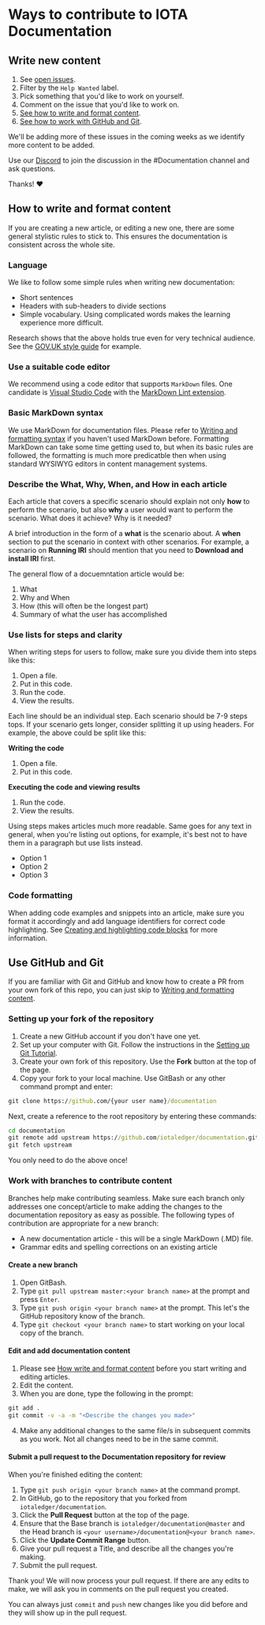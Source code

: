 # Ways to contribute to IOTA Documentation

## Write new content

1. See [open issues](https://github.com/iotaledger/documentation/issues).
2. Filter by the `Help Wanted` label.
3. Pick something that you'd like to work on yourself.
4. Comment on the issue that you'd like to work on.
5. [See how to write and format content](#how-to-write-and-format-content).
6. [See how to work with GitHub and Git](#Use-GitHub-and-Git).

We'll be adding more of these issues in the coming weeks as we identify more content to be added.

Use our [Discord](https://discordapp.com/invite/fNGZXvh) to join the discussion in the #Documentation channel and ask questions.

Thanks! :heart:

## How to write and format content

If you are creating a new article, or editing a new one, there are some general stylistic rules to stick to. This ensures the documentation is consistent across the whole site.

### Language

We like to follow some simple rules when writing new documentation:

- Short sentences
- Headers with sub-headers to divide sections
- Simple vocabulary. Using complicated words makes the learning experience more difficult.

Research shows that the above holds true even for very technical audience. See the [GOV.UK style guide](https://www.gov.uk/guidance/content-design/writing-for-gov-uk) for example.

### Use a suitable code editor

We recommend using a code editor that supports `MarkDown` files. One candidate is [Visual Studio Code](https://code.visualstudio.com/) with the [MarkDown Lint extension](https://github.com/DavidAnson/vscode-markdownlint).

### Basic MarkDown syntax

We use MarkDown for documentation files. Please refer to [Writing and formatting syntax](https://help.github.com/articles/basic-writing-and-formatting-syntax/) if you haven't used MarkDown before. Formatting MarkDown can take some time getting used to, but when its basic rules are followed, the formatting is much more predicatble then when using standard WYSIWYG editors in content management systems.


### Describe the What, Why, When, and How in each article

Each article that covers a specific scenario should explain not only **how** to perform the scenario, but also **why** a user would want to perform the scenario. What does it achieve? Why is it needed?

A brief introduction in the form of a **what** is the scenario about. A **when** section to put the scenario in context with other scenarios. For example, a scenario on **Running IRI** should mention that you need to **Download and install IRI** first.

The general flow of a docuemntation article would be:

1. What
2. Why and When
3. How (this will often be the longest part)
4. Summary of what the user has accomplished

### Use lists for steps and clarity

When writing steps for users to follow, make sure you divide them into steps like this:

1. Open a file.
2. Put in this code.
3. Run the code.
4. View the results.

Each line should be an individual step. Each scenario should be 7-9 steps tops. If your scenario gets longer, consider splitting it up using headers. For example, the above could be split like this:

**Writing the code**

1. Open a file.
2. Put in this code.

**Executing the code and viewing results**

1. Run the code.
2. View the results.

Using steps makes articles much more readable. Same goes for any text in general, when you're listing out options, for example, it's best not to have them in a paragraph but use lists instead. 

- Option 1
- Option 2
- Option 3

### Code formatting

When adding code examples and snippets into an article, make sure you format it accordingly and add language identifiers for correct code highlighting. See [Creating and highlighting code blocks](https://help.github.com/articles/creating-and-highlighting-code-blocks/) for more information.

## Use GitHub and Git

If you are familiar with Git and GitHub and know how to create a PR from your own fork of this repo, you can just skip to [Writing and formatting content](#how-to-write-and-format-content).

### Setting up your fork of the repository

1. Create a new GitHub account if you don't have one yet.
2. Set up your computer with Git. Follow the instructions in the [Setting up Git Tutorial](https://help.github.com/articles/set-up-git/).
3. Create your own fork of this repository. Use the **Fork** button at the top of the page.
4. Copy your fork to your local machine. Use GitBash or any other command prompt and enter:

```cmd
git clone https://github.com/{your user name}/documentation
```

Next, create a reference to the root repository by entering these commands:

```cmd
cd documentation
git remote add upstream https://github.com/iotaledger/documentation.git
git fetch upstream
```

You only need to do the above once!

### Work with branches to contribute content

Branches help make contributing seamless. Make sure each branch only addresses one concept/article to make adding the changes to the documentation repository as easy as possible. The following types of contribution are appropriate for a new branch:

- A new documentation article - this will be a single MarkDown (.MD) file.
- Grammar edits and spelling corrections on an existing article

#### Create a new branch

1. Open GitBash.
2. Type `git pull upstream master:<your branch name>` at the prompt and press `Enter`.
3. Type `git push origin <your branch name>` at the prompt. This let's the GitHub repository know of the branch.
4. Type `git checkout <your branch name>` to start working on your local copy of the branch.

#### Edit and add documentation content

1. Please see [How write and format content](#how-to-write-and-format-content) before you start writing and editing articles.
2. Edit the content.
3. When you are done, type the following in the prompt:
```cmd
git add .
git commit -v -a -m "<Describe the changes you made>"
```
4. Make any additional changes to the same file/s in subsequent commits as you work. Not all changes need to be in the same commit.

#### Submit a pull request to the Documentation repository for review

When you're finished editing the content:

1. Type `git push origin <your branch name>` at the command prompt.
2. In GitHub, go to the repository that you forked from `iotaledger/documentation`.
3. Click the **Pull Request** button at the top of the page.
4. Ensure that the Base branch is `iotaledger/documentation@master` and the Head branch is `<your username>/documentation@<your branch name>`.
5. Click the **Update Commit Range** button.
6. Give your pull request a Title, and describe all the changes you're making.
7. Submit the pull request.

Thank you! We will now process your pull request. If there are any edits to make, we will ask you in comments on the pull request you created. 

You can always just `commit` and `push` new changes like you did before and they will show up in the pull request.
